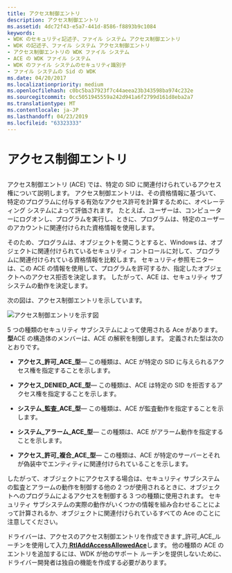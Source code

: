 ```yaml
---
title: アクセス制御エントリ
description: アクセス制御エントリ
ms.assetid: 4dc72f43-e5a7-441d-8586-f8893b9c1084
keywords:
- WDK のセキュリティ記述子、ファイル システム アクセス制御エントリ
- WDK の記述子、ファイル システム アクセス制御エントリ
- アクセス制御エントリの WDK ファイル システム
- ACE の WDK ファイル システム
- WDK のファイル システムのセキュリティ識別子
- ファイル システムの Sid の WDK
ms.date: 04/20/2017
ms.localizationpriority: medium
ms.openlocfilehash: c0bc5ba37923f7c44aeea23b343598ba974c232e
ms.sourcegitcommit: 0cc5051945559a242d941a6f2799d161d8eba2a7
ms.translationtype: MT
ms.contentlocale: ja-JP
ms.lasthandoff: 04/23/2019
ms.locfileid: "63323333"
---
```

# <a name="access-control-entry"></a>アクセス制御エントリ


## <span id="ddk_access_control_entry_if"></span><span id="DDK_ACCESS_CONTROL_ENTRY_IF"></span>


アクセス制御エントリ (ACE) では、特定の SID に関連付けられているアクセス権について説明します。 アクセス制御エントリは、その資格情報に基づいて、特定のプログラムに付与する有効なアクセス許可を計算するために、オペレーティング システムによって評価されます。 たとえば、ユーザーは、コンピューターにログオンし、プログラムを実行し、ときに、プログラムは、特定のユーザーのアカウントに関連付けられた資格情報を使用します。

そのため、プログラムは、オブジェクトを開こうとすると、Windows は、オブジェクトに関連付けられているセキュリティ コントロールに対して、プログラムに関連付けられている資格情報を比較します。 セキュリティ参照モニターは、この ACE の情報を使用して、プログラムを許可するか、指定したオブジェクトへのアクセス拒否を決定します。 したがって、ACE は、セキュリティ サブシステムの動作を決定します。

次の図は、アクセス制御エントリを示しています。

![アクセス制御エントリを示す図](images/fssecurity-04.png)

5 つの種類のセキュリティ サブシステムによって使用される Ace があります。 **型**ACE の構造体のメンバーは、ACE の解釈を制御します。 定義された型は次のとおりです。

-   **アクセス\_許可\_ACE\_型**— この種類は、ACE が特定の SID に与えられるアクセス権を指定することを示します。

-   **アクセス\_DENIED\_ACE\_型**— この種類は、ACE は特定の SID を拒否するアクセス権を指定することを示します。

-   **システム\_監査\_ACE\_型**— この種類は、ACE が監査動作を指定することを示します。

-   **システム\_アラーム\_ACE\_型**— この種類は、ACE がアラーム動作を指定することを示します。

-   **アクセス\_許可\_複合\_ACE\_型**— この種類は、ACE が特定のサーバーとそれが偽装中でエンティティに関連付けられていることを示します。

したがって、オブジェクトにアクセスする場合は、セキュリティ サブシステムの監査とアラームの動作を制御する他の 2 つが使用されるときに、オブジェクトへのプログラムによるアクセスを制御する 3 つの種類に使用されます。 セキュリティ サブシステムの実際の動作がいくつかの情報を組み合わせることによって計算されるか、オブジェクトに関連付けられているすべての Ace のことに注意してください。

ドライバーは、アクセスのアクセス制御エントリを作成できます\_許可\_ACE\_ルーチンを使用して入力[ **RtlAddAccessAllowedAce**](https://msdn.microsoft.com/library/windows/hardware/ff552092)します。 他の種類の ACE のエントリを追加するには、WDK が他のサポート ルーチンを提供しないために、ドライバー開発者は独自の機能を作成する必要があります。

 

 




